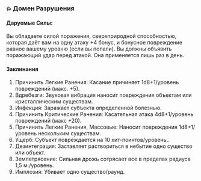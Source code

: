 ### 💥 Домен Разрушения
#### Даруемые Силы: 
Вы обладаете силой поражения, сверхприродной способностью, которая даёт вам на одну атаку +4 бонус, и бонусное повреждение равное вашему уровню (если вы попали). Вы должны объявить поражающий удар перед атакой. Она применяется лишь раз в день.
#### Заклинания
1. Причинить Легкие Ранения: Касание причиняет 1d8+1/уровень повреждений (макс. +5).
2. Вдребезги: Звуковая вибрация наносит повреждения объектам или кристаллическим существам.
3. Инфекция: Заражает субъекта определенной болезнью.
4. Причинить Критические Ранения: Касательная атака 4d8+1/уровень повреждений (макс +20).
5. Причинить Легкие Ранения, Массовые: Наносит повреждения 1d8+1/уровень нескольким существам.
6. Ущерб: Субъект повреждается на 10 хит-поинтов/уровень..
7. Дезинтеграция: Заставляет раствориться в небытие одно существо или объект.
8. Землетрясение: Сильная дрожь сотрясает все в пределах радиуса 1,5 м./уровень.
9. Имплозия: Убивает одно существо/раунд.